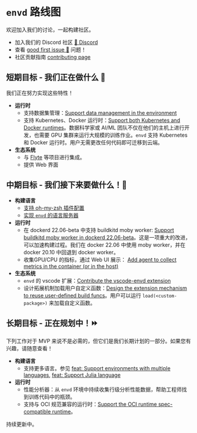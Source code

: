 # `envd` 路线图

欢迎加入我们的讨论，一起构建社区。

- 加入我们的 Discord 社区 [💬 Discord](https://discord.gg/KqswhpVgdU)
- 查看 [good first issue 💖](https://github.com/tensorchord/envd/issues?q=is%3Aissue+is%3Aopen+label%3A%22good+first+issue+%E2%9D%A4%EF%B8%8F%22) 问题！
- 社区贡献指南 [contributing page](community/contributing.md)

## 短期目标 - 我们正在做什么 🎉

我们正在努力实现这些特性！

- **运行时**
    - 支持数据集管理：[Support data management in the environment](https://github.com/tensorchord/envd/issues/5)
    - 支持 Kubernetes、Docker 运行时：[Support both Kubernetes and Docker runtimes](https://github.com/tensorchord/envd/issues/179)。数据科学家或 AI/ML 团队不仅在他们的主机上进行开发，也需要 GPU 集群来运行大规模的训练作业。`envd` 支持 Kubernetes 和 Docker 运行时。用户无需更改任何代码即可迁移到云端。
- **生态系统**
    - 与 [Flyte](https://flyte.org) 等项目进行集成。
    - 提供 Web 界面

## 中期目标 - 我们接下来要做什么！🏃

- **构建语言**
    - [支持 oh-my-zsh 插件配置](https://github.com/tensorchord/envd/issues/106)
    - [实现 `envd` 的语言服务器](https://github.com/tensorchord/envd/issues/358)
- **运行时**
    - 在 dockerd 22.06-beta 中支持 buildkitd moby worker: [Support buildkitd moby worker in dockerd 22.06-beta](https://github.com/tensorchord/envd/issues/51)。这是一项重大的改进，可以加速构建过程。我们在 docker 22.06 中使用 moby worker，并在 docker 20.10 中回退到 docker worker。
    - 收集GPU/CPU 的指标，通过 Web UI 展示： [Add agent to collect metrics in the container (or in the host)](https://github.com/tensorchord/envd/issues/218)
- **生态系统**
    - `envd` 的 vscode 扩展：[Contribute the vscode-envd extension](https://github.com/tensorchord/vscode-envd)
    - 设计拓展机制加载用户自定义函数：[Design the extension mechanism to reuse user-defined build funcs](https://github.com/tensorchord/envd/issues/91)。用户可以运行 `load(<custom-package>)` 来加载自定义函数。

## 长期目标 - 正在规划中！⏩

下列工作对于 MVP 来说不是必需的，但它们是我们长期计划的一部分。如果您有兴趣，请随意查看！

- **构建语言**
    - 支持更多语言。参见 [feat: Support environments with multiple languages](https://github.com/tensorchord/envd/issues/407), [feat: Support Julia language](https://github.com/tensorchord/envd/issues/408)
- **运行时**
    - 性能分析器：从 `envd` 环境中持续收集行级分析性能数据，帮助工程师找到训练代码中的瓶颈。
    - 支持与 OCI 规范兼容的运行时：[Support the OCI runtime spec-compatible runtime](https://github.com/tensorchord/envd/issues/282)。

持续更新中。
